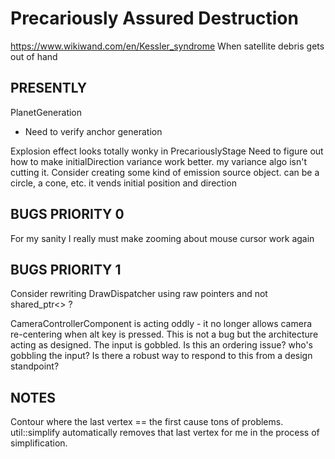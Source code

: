 # Precariously Assured Destruction
https://www.wikiwand.com/en/Kessler_syndrome
When satellite debris gets out of hand

## PRESENTLY

PlanetGeneration
- Need to verify anchor generation



Explosion effect looks totally wonky in PrecariouslyStage
	Need to figure out how to make initialDirection variance work better. my variance algo isn't cutting it.
		Consider creating some kind of emission source object. can be a circle, a cone, etc. it vends initial position and direction

## BUGS PRIORITY 0

For my sanity I really must make zooming about mouse cursor work again

## BUGS PRIORITY 1

Consider rewriting DrawDispatcher using raw pointers and not shared_ptr<> ?

CameraControllerComponent is acting oddly - it no longer allows camera re-centering when alt key is pressed.
	This is not a bug but the architecture acting as designed. The input is gobbled.
	Is this an ordering issue? who's gobbling the input?
	Is there a robust way to respond to this from a design standpoint?

## NOTES
Contour where the last vertex == the first cause tons of problems. util::simplify automatically removes that last vertex for me in the process of simplification.

